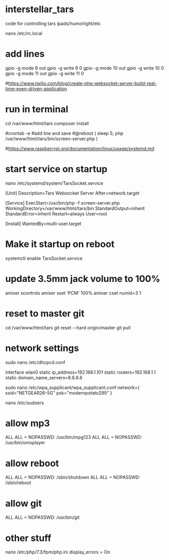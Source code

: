 # interstellar_tars
code for controlling tars ipads/humorlight/etc

nano /etc/rc.local

# add lines
gpio -g mode 9 out
gpio -g write 9 0
gpio -g mode 10 out
gpio -g write 10 0
gpio -g mode 11 out
gpio -g write 11 0

#https://www.twilio.com/blog/create-php-websocket-server-build-real-time-even-driven-application
# run in terminal
cd /var/www/html/tars
composer install

#crontab -e
#add line and save
#@reboot ( sleep 5; php /var/www/html/tars/bin/screen-server.php )

#https://www.raspberrypi.org/documentation/linux/usage/systemd.md

# start service on startup
nano /etc/systemd/system/TarsSocket.service

[Unit]
Description=Tars Websocket Server
After=network.target

[Service]
ExecStart=/usr/bin/php -f screen-server.php
WorkingDirectory=/var/www/html/tars/bin
StandardOutput=inherit
StandardError=inherit
Restart=always
User=root

[Install]
WantedBy=multi-user.target


# Make it startup on reboot
systemctl enable TarsSocket.service


# update 3.5mm jack volume to 100%
amixer scontrols
amixer sset 'PCM' 100%
amixer cset numid=3 1

# reset to master git
cd /var/www/html/tars
git reset --hard origin/master
git pull


# network settings
sudo nano /etc/dhcpcd.conf

interface wlan0
static ip_address=192.168.1.101
static routers=192.168.1.1
static domain_name_servers=8.8.8.8


sudo nano /etc/wpa_supplicant/wpa_supplicant.conf
network={
        ssid="NETGEAR26-5G"
        psk="modernpotato295"
}


nano /etc/sudoers

# allow mp3
ALL     ALL = NOPASSWD: /usr/bin/mpg123
ALL     ALL = NOPASSWD: /usr/bin/omxplayer

# allow reboot
ALL     ALL = NOPASSWD: /sbin/shutdown
ALL     ALL = NOPASSWD: /sbin/reboot

# allow git
ALL     ALL = NOPASSWD: /usr/bin/git

# other stuff
nano /etc/php/7.3/fpm/php.ini
display_errors = On
